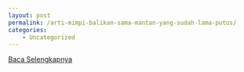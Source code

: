 ```yaml
---
layout: post
permalink: /arti-mimpi-balikan-sama-mantan-yang-sudah-lama-putus/
categories:
    - Uncategorized
---
```


[Baca Selengkapnya](/07)